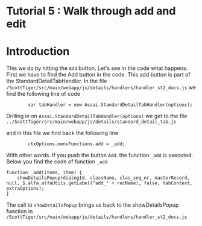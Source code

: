 # Tutorial 5 : Walk through add and edit

# Introduction


This we do by hitting the `Add` button. Let's see in the code what happens. First we have to find the Add button in the code. This add button is part of the StandardDetailTabHandler. In the file `/ScottTiger/src/main/webapp/js/details/handlers/handler_st2_docs.js` we find the following line of code

            var tabHandler = new Assai.StandardDetailTabHandler(options);

Drilling in on `Assai.StandardDetailTabHandler(options)` we get to the file `../ScottTiger/src/main/webapp/js/details/standard_detail_tab.js`

and in this file we find back the following line

            ctxOptions.menuFunctions.add = _add;

With other words. If you push the button `Add`. the function `_add` is executed. Below you find the code of function `_add`

    function _add(items, item) {
        showDetailsPopup(dialogId, className, clas_seq_nr, masterRecord, null, $.alfa.alfaUtils.getLabel("add_" + recName), false, tabContext, extraOptions);
    }

The call to `showDetailsPopup` brings us back to the showDetailsPopup function in `/ScottTiger/src/main/webapp/js/details/handlers/handler_st2_docs.js`

